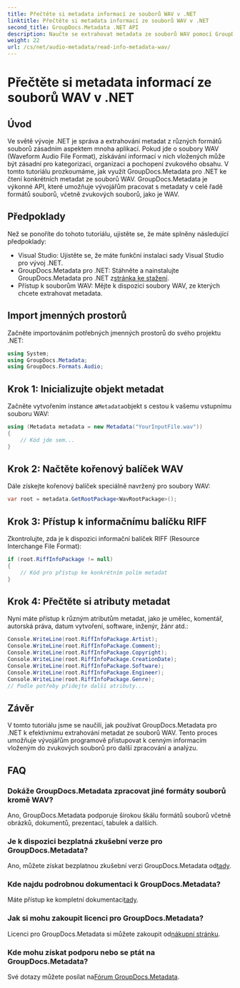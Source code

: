 ```yaml
---
title: Přečtěte si metadata informací ze souborů WAV v .NET
linktitle: Přečtěte si metadata informací ze souborů WAV v .NET
second_title: GroupDocs.Metadata .NET API
description: Naučte se extrahovat metadata ze souborů WAV pomocí GroupDocs.Metadata for .NET. Ponořte se do tohoto podrobného návodu, který vám umožní využít metadata pro správu zvukových souborů.
weight: 22
url: /cs/net/audio-metadata/read-info-metadata-wav/
---
```


# Přečtěte si metadata informací ze souborů WAV v .NET

## Úvod
Ve světě vývoje .NET je správa a extrahování metadat z různých formátů souborů zásadním aspektem mnoha aplikací. Pokud jde o soubory WAV (Waveform Audio File Format), získávání informací v nich vložených může být zásadní pro kategorizaci, organizaci a pochopení zvukového obsahu.
V tomto tutoriálu prozkoumáme, jak využít GroupDocs.Metadata pro .NET ke čtení konkrétních metadat ze souborů WAV. GroupDocs.Metadata je výkonné API, které umožňuje vývojářům pracovat s metadaty v celé řadě formátů souborů, včetně zvukových souborů, jako je WAV.
## Předpoklady
Než se ponoříte do tohoto tutoriálu, ujistěte se, že máte splněny následující předpoklady:
- Visual Studio: Ujistěte se, že máte funkční instalaci sady Visual Studio pro vývoj .NET.
-  GroupDocs.Metadata pro .NET: Stáhněte a nainstalujte GroupDocs.Metadata pro .NET z[stránka ke stažení](https://releases.groupdocs.com/metadata/net/).
- Přístup k souborům WAV: Mějte k dispozici soubory WAV, ze kterých chcete extrahovat metadata.

## Import jmenných prostorů
Začněte importováním potřebných jmenných prostorů do svého projektu .NET:
```csharp
using System;
using GroupDocs.Metadata;
using GroupDocs.Formats.Audio;
```
## Krok 1: Inicializujte objekt metadat
 Začněte vytvořením instance a`Metadata`objekt s cestou k vašemu vstupnímu souboru WAV:
```csharp
using (Metadata metadata = new Metadata("YourInputFile.wav"))
{
    // Kód jde sem...
}
```
## Krok 2: Načtěte kořenový balíček WAV
Dále získejte kořenový balíček speciálně navržený pro soubory WAV:
```csharp
var root = metadata.GetRootPackage<WavRootPackage>();
```
## Krok 3: Přístup k informačnímu balíčku RIFF
Zkontrolujte, zda je k dispozici informační balíček RIFF (Resource Interchange File Format):
```csharp
if (root.RiffInfoPackage != null)
{
    // Kód pro přístup ke konkrétním polím metadat
}
```
## Krok 4: Přečtěte si atributy metadat
Nyní máte přístup k různým atributům metadat, jako je umělec, komentář, autorská práva, datum vytvoření, software, inženýr, žánr atd.:
```csharp
Console.WriteLine(root.RiffInfoPackage.Artist);
Console.WriteLine(root.RiffInfoPackage.Comment);
Console.WriteLine(root.RiffInfoPackage.Copyright);
Console.WriteLine(root.RiffInfoPackage.CreationDate);
Console.WriteLine(root.RiffInfoPackage.Software);
Console.WriteLine(root.RiffInfoPackage.Engineer);
Console.WriteLine(root.RiffInfoPackage.Genre);
// Podle potřeby přidejte další atributy...
```

## Závěr
V tomto tutoriálu jsme se naučili, jak používat GroupDocs.Metadata pro .NET k efektivnímu extrahování metadat ze souborů WAV. Tento proces umožňuje vývojářům programově přistupovat k cenným informacím vloženým do zvukových souborů pro další zpracování a analýzu.

## FAQ
### Dokáže GroupDocs.Metadata zpracovat jiné formáty souborů kromě WAV?
Ano, GroupDocs.Metadata podporuje širokou škálu formátů souborů včetně obrázků, dokumentů, prezentací, tabulek a dalších.
### Je k dispozici bezplatná zkušební verze pro GroupDocs.Metadata?
 Ano, můžete získat bezplatnou zkušební verzi GroupDocs.Metadata od[tady](https://releases.groupdocs.com/).
### Kde najdu podrobnou dokumentaci k GroupDocs.Metadata?
 Máte přístup ke kompletní dokumentaci[tady](https://tutorials.groupdocs.com/metadata/net/).
### Jak si mohu zakoupit licenci pro GroupDocs.Metadata?
 Licenci pro GroupDocs.Metadata si můžete zakoupit od[nákupní stránku](https://purchase.groupdocs.com/buy).
### Kde mohu získat podporu nebo se ptát na GroupDocs.Metadata?
 Své dotazy můžete posílat na[Fórum GroupDocs.Metadata](https://forum.groupdocs.com/c/metadata/14).